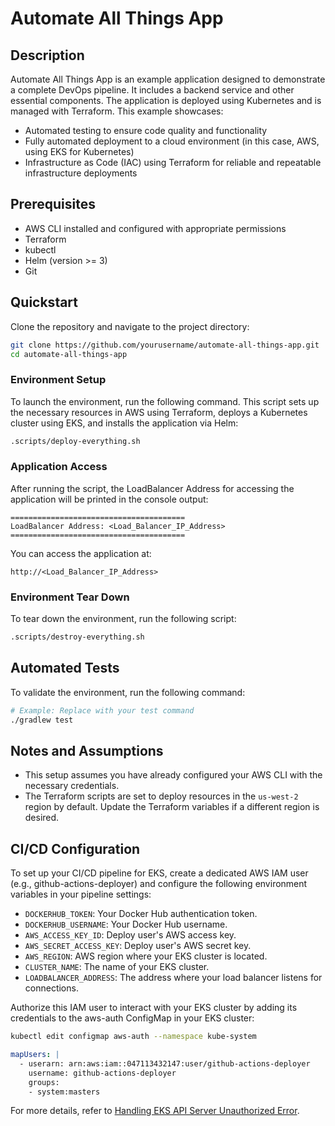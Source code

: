 # Automate All Things App

## Description

Automate All Things App is an example application designed to demonstrate a complete DevOps pipeline. It includes a backend service and other essential components. The application is deployed using Kubernetes and is managed with Terraform. This example showcases:

- Automated testing to ensure code quality and functionality
- Fully automated deployment to a cloud environment (in this case, AWS, using EKS for Kubernetes)
- Infrastructure as Code (IAC) using Terraform for reliable and repeatable infrastructure deployments

## Prerequisites

- AWS CLI installed and configured with appropriate permissions
- Terraform
- kubectl
- Helm (version >= 3)
- Git

## Quickstart

Clone the repository and navigate to the project directory:

```bash
git clone https://github.com/yourusername/automate-all-things-app.git
cd automate-all-things-app
```

### Environment Setup

To launch the environment, run the following command. This script sets up the necessary resources in AWS using Terraform, deploys a Kubernetes cluster using EKS, and installs the application via Helm:

```bash
.scripts/deploy-everything.sh
```

### Application Access

After running the script, the LoadBalancer Address for accessing the application will be printed in the console output:

```plaintext
=======================================
LoadBalancer Address: <Load_Balancer_IP_Address>
=======================================
```

You can access the application at:

```
http://<Load_Balancer_IP_Address>
```

### Environment Tear Down

To tear down the environment, run the following script:

```bash
.scripts/destroy-everything.sh
```

## Automated Tests

To validate the environment, run the following command:

```bash
# Example: Replace with your test command
./gradlew test
```

## Notes and Assumptions

- This setup assumes you have already configured your AWS CLI with the necessary credentials.
- The Terraform scripts are set to deploy resources in the `us-west-2` region by default. Update the Terraform variables if a different region is desired.


## CI/CD Configuration
To set up your CI/CD pipeline for EKS, create a dedicated AWS IAM user (e.g., github-actions-deployer) and configure the following environment variables in your pipeline settings:

- `DOCKERHUB_TOKEN`: Your Docker Hub authentication token.
- `DOCKERHUB_USERNAME`: Your Docker Hub username.
- `AWS_ACCESS_KEY_ID`: Deploy user's AWS access key.
- `AWS_SECRET_ACCESS_KEY`: Deploy user's AWS secret key.
- `AWS_REGION`: AWS region where your EKS cluster is located.
- `CLUSTER_NAME`: The name of your EKS cluster.
- `LOADBALANCER_ADDRESS`: The address where your load balancer listens for connections.

Authorize this IAM user to interact with your EKS cluster by adding its credentials to the aws-auth ConfigMap in your EKS cluster:

```bash
kubectl edit configmap aws-auth --namespace kube-system
```

```yaml
mapUsers: |
  - userarn: arn:aws:iam::047113432147:user/github-actions-deployer
    username: github-actions-deployer
    groups:
    - system:masters
```

For more details, refer to [Handling EKS API Server Unauthorized Error](https://repost.aws/knowledge-center/eks-api-server-unauthorized-error).